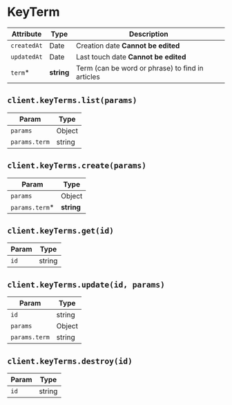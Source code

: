 # KeyTerm

| Attribute | Type | Description |
| --------- | ---- | ----------- |
| `createdAt` | Date       | Creation date **Cannot be edited** |
| `updatedAt` | Date       | Last touch date **Cannot be edited** |
| `term`*     | **string** | Term (can be word or phrase) to find in articles |

## `client.keyTerms.list(params)`

| Param | Type |
|-------|------|
| `params`      | Object |
| `params.term` | string |

## `client.keyTerms.create(params)`

| Param | Type |
|-------|------|
| `params`       | Object |
| `params.term`* | **string** |

## `client.keyTerms.get(id)`

| Param | Type |
|-------|------|
| `id` | string |

## `client.keyTerms.update(id, params)`

| Param | Type |
|-------|------|
| `id`          | string |
| `params`      | Object |
| `params.term` | string |

## `client.keyTerms.destroy(id)`

| Param | Type |
|-------|------|
| `id` | string |
